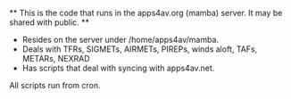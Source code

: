 ** This is the code that runs in the apps4av.org (mamba) server. It may be shared with public. **

- Resides on the server under /home/apps4av/mamba.     
- Deals with TFRs, SIGMETs, AIRMETs, PIREPs, winds aloft, TAFs, METARs, NEXRAD
- Has scripts that deal with syncing with apps4av.net.

All scripts run from cron.